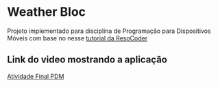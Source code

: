 # Weather Bloc

Projeto implementado para disciplina de Programação para Dispositivos Móveis com base no nesse [tutorial da ResoCoder](https://resocoder.com/2020/08/04/flutter-bloc-cubit-tutorial/)

## Link do video mostrando a aplicação
[Atividade Final PDM](https://youtu.be/Eew5r1wnLHU)
